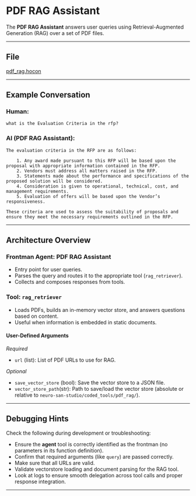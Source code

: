 # PDF RAG Assistant

The **PDF RAG Assistant** answers user queries using Retrieval-Augmented Generation (RAG) over a set of PDF files.

---

## File

[pdf_rag.hocon](../../registries/pdf_rag.hocon)

---

## Example Conversation

### Human:
```
what is the Evaluation Criteria in the rfp?
```

### AI (PDF RAG Assistant):
```
The evaluation criteria in the RFP are as follows:

    1. Any award made pursuant to this RFP will be based upon the proposal with appropriate information contained in the RFP.
    2. Vendors must address all matters raised in the RFP.
    3. Statements made about the performance and specifications of the proposed solution will be considered.
    4. Consideration is given to operational, technical, cost, and management requirements.
    5. Evaluation of offers will be based upon the Vendor’s responsiveness.

These criteria are used to assess the suitability of proposals and ensure they meet the necessary requirements outlined in the RFP.
```

---

## Architecture Overview

### Frontman Agent: **PDF RAG Assistant**
- Entry point for user queries.
- Parses the query and routes it to the appropriate tool (`rag_retriever`).
- Collects and composes responses from tools.

### Tool: `rag_retriever`
- Loads PDFs, builds an in-memory vector store, and answers questions based on content.
- Useful when information is embedded in static documents.

#### User-Defined Arguments
*Required*
- `url` (list): List of PDF URLs to use for RAG.

*Optional*
- `save_vector_store` (bool): Save the vector store to a JSON file.
- `vector_store_path`(str): Path to save/load the vector store (absolute or relative to `neuro-san-studio/coded_tools/pdf_rag/`).

---

## Debugging Hints

Check the following during development or troubleshooting:

- Ensure the **agent** tool is correctly identified as the frontman (no parameters in its function definition).
- Confirm that required arguments (like `query`) are passed correctly.
- Make sure that all URLs are valid.
- Validate vectorstore loading and document parsing for the RAG tool.
- Look at logs to ensure smooth delegation across tool calls and proper response integration.

---
